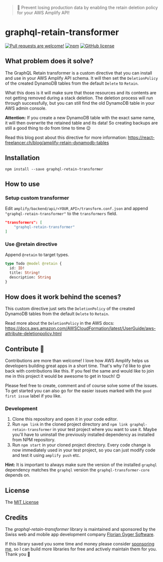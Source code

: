 > 🚨 Prevent losing production data by enabling the retain deletion policy for your AWS Amplify API!

# graphql-retain-transformer

[![Pull requests are welcome!](https://img.shields.io/badge/PRs-welcome-brightgreen)](#contribute-)
[![npm](https://img.shields.io/npm/v/graphql-retain-transformer)](https://www.npmjs.com/package/graphql-retain-transformer)
[![GitHub license](https://img.shields.io/github/license/flogy/graphql-retain-transformer)](https://github.com/flogy/graphql-retain-transformer/blob/master/LICENSE)

## What problem does it solve?

The GraphQL Retain transformer is a custom directive that you can install and use in your
AWS Amplify API schema. It will then set the `DeletionPolicy` of the created DynamoDB
tables from the default `Delete` to `Retain`.

What this does is it will make sure that those resources and its contents are not getting
removed during a stack deletion. The deletion process will run through successfully, but
you can still find the old DynamoDB table in your AWS admin console.

**Attention:** If you create a new DynamoDB table with the exact same name, it will then
overwrite the retained table and its data! So creating backups are still a good thing to
do from time to time 😉

Read this blog post about this directive for more information: https://react-freelancer.ch/blog/amplify-retain-dynamodb-tables

## Installation

`npm install --save graphql-retain-transformer`

## How to use

### Setup custom transformer

Edit `amplify/backend/api/<YOUR_API>/transform.conf.json` and append `"graphql-retain-transformer"` to the `transformers` field.

```json
"transformers": [
    "graphql-retain-transformer"
]
```

### Use @retain directive

Append `@retain` to target types.

```graphql
type Todo @model @retain {
  id: ID!
  title: String!
  description: String
}
```

## How does it work behind the scenes?

This custom directive just sets the `DeletionPolicy` of the created DynamoDB tables from the default `Delete` to `Retain`.

Read more about the `DeletionPolicy` in the AWS docs: https://docs.aws.amazon.com/AWSCloudFormation/latest/UserGuide/aws-attribute-deletionpolicy.html

## Contribute 🦸

Contributions are more than welcome! I love how AWS Amplify helps us developers building great apps in a short time. That's why I'd like to give back with contributions like this. If you feel the same and would like to join me in this project it would be awesome to get in touch! 😊

Please feel free to create, comment and of course solve some of the issues. To get started you can also go for the easier issues marked with the `good first issue` label if you like.

### Development

1. Clone this repository and open it in your code editor.
2. Run `npm link` in the cloned project directory and `npm link graphql-retain-transformer` in your test project where you want to use it. Maybe you'll have to uninstall the previously installed dependency as installed from NPM repository.
3. Run `npm start` in your cloned project directory. Every code change is now immediately used in your test project, so you can just modify code and test it using `amplify push` etc.

**Hint:** It is important to always make sure the version of the installed `graphql` dependency matches the `graphql` version the `graphql-transformer-core` depends on.

## License

The [MIT License](LICENSE)

## Credits

The _graphql-retain-transformer_ library is maintained and sponsored by the Swiss web and mobile app development company [Florian Gyger Software](https://floriangyger.ch).

If this library saved you some time and money please consider [sponsoring me](https://github.com/sponsors/flogy), so I can build more libraries for free and actively maintain them for you. Thank you 🙏
